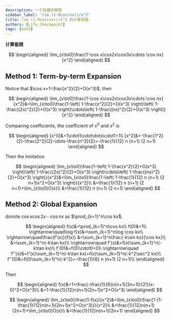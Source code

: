 ```yaml
---
description: 一个有趣的极限
sidebar_label: 'lim (1-Πcos(nx))/x^2'
title: lim (1-Πcos(nx))/x^2 的计算思路
authors: [Life_Checkpoint]
tags: [math]
---
```


**计算极限**

$$
\begin{aligned}
\lim_{x\to0}\frac{1-\cos x\cos2x\cos3x\cdots \cos nx}{x^2}
\end{aligned}
$$

## Method 1: Term-by-term Expansion

Notice that $\cos x=1-\frac{x^2}{2}+O(x^3)$, then

$$
\begin{aligned}
\lim_{x\to0}\frac{1-\cos x\cos2x\cos3x\cdots \cos nx}{x^2}&=\lim_{x\to0}\frac{1-\left( 1-\frac{x^2}{2}+O(x^3) \right)\left( 1-\frac{(2x)^2}{2}+O(x^3) \right)\cdots\left( 1-\frac{(nx)^2}{2}+O(x^3) \right)}{x^2}
\end{aligned}
$$

Comparing coefficients, the coefficient of $x^0$ and $x^2$ is

$$
\begin{aligned}
[x^0]&=1\cdot1\cdot\dots\cdot1=1\\
[x^2]&=-\frac{1^2}{2}-\frac{2^2}{2}-\dots-\frac{n^2}{2}=-\frac{1}{12} n (n+1) (2 n+1)
\end{aligned}
$$

Then the limitation

$$
\begin{aligned}
\lim_{x\to0}\frac{1-\left( 1-\frac{x^2}{2}+O(x^3) \right)\left( 1-\frac{(2x)^2}{2}+O(x^3) \right)\cdots\left( 1-\frac{(nx)^2}{2}+O(x^3) \right)}{x^2}&=\lim_{x\to0}\frac{1-\left( 1-\frac{1}{12} n (n+1) (2 n+1)x^2+O(x^3) \right)}{x^2}\\
&=\frac{1}{12} n (n+1) (2 n+1)+\lim_{x\to0}O(x)\\
&=\frac{1}{12} n (n+1) (2 n+1)
\end{aligned}
$$

## Method 2: Global Expansion

donote $\cos x\cos2x\cdots\cos nx$ as $\prod_{k=1}^n\cos kx$,

$$
\begin{aligned}
f(x)&=\prod_{k=1}^n\cos kx\\
f(0)&=1\\
\rightarrow\quad\log f(x)&=\sum_{k=1}^n\log \cos kx\\
\rightarrow\quad\frac{f'(x)}{f(x)}
&=\sum_{k=1}^n\frac{-k\sin kx}{\cos kx}\\
&=\sum_{k=1}^n(-k\tan kx)\\
\rightarrow\quad f'(x)&=f(x)\sum_{k=1}^n(-k\tan kx)\\
f'(0)&=f(0)\cdot0=0\\
\rightarrow\quad f''(x)&=f'(x)\sum_{k=1}^n(-k\tan kx)+f(x)\sum_{k=1}^n(-k^2\sec^2 kx)\\
f''(0)&=f(0)\sum_{k=1}^n(-k^2)=-\frac{1}{6} n (n+1) (2 n+1)\\
\end{aligned}
$$

Then

$$
\begin{aligned}
f(x)&=1+\frac{-\frac{1}{6}n(n+1)(2n+1)}{2!}(x-0)^2+O(x^3)\\
&=1-\frac{1}{12}n(n+1)(2n+1)x^2+O(x^3)
\end{aligned}
$$

$$
\begin{aligned}
\lim_{x\to0}\frac{1-f(x)}{x^2}&=\lim_{x\to0}\frac{1-(1-\frac{1}{12}n(n+1)(2n+1)x^2+O(x^3))}{x^2}\\
&=\frac{1}{12}n(n+1)(2n+1)+\lim_{x\to0}O(x)\\
&=\frac{1}{12}n(n+1)(2n+1)
\end{aligned}
$$
